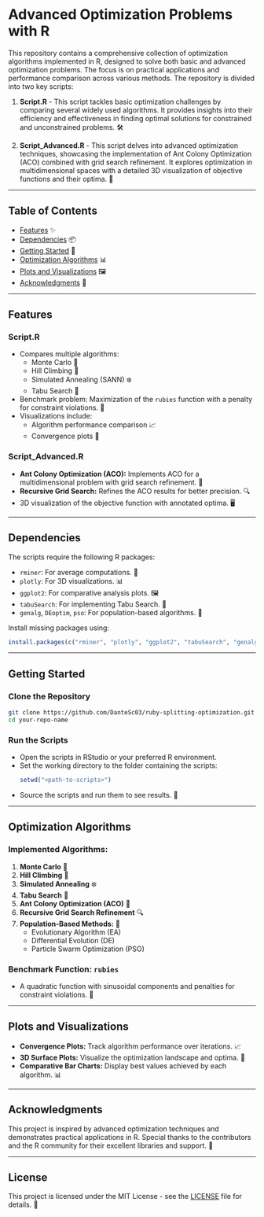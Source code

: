 # Advanced Optimization Problems with R

This repository contains a comprehensive collection of optimization algorithms implemented in R, designed to solve both basic and advanced optimization problems. The focus is on practical applications and performance comparison across various methods. The repository is divided into two key scripts:

1. **Script.R** - This script tackles basic optimization challenges by comparing several widely used algorithms. It provides insights into their efficiency and effectiveness in finding optimal solutions for constrained and unconstrained problems. 🛠️

2. **Script_Advanced.R** - This script delves into advanced optimization techniques, showcasing the implementation of Ant Colony Optimization (ACO) combined with grid search refinement. It explores optimization in multidimensional spaces with a detailed 3D visualization of objective functions and their optima. 🐜

---

## Table of Contents
- [Features](#features) ✨
- [Dependencies](#dependencies) 📦
- [Getting Started](#getting-started) 🚀
- [Optimization Algorithms](#optimization-algorithms) 📊
- [Plots and Visualizations](#plots-and-visualizations) 🖼️
- [Acknowledgments](#acknowledgments) 🙏

---

## Features

### **Script.R**
- Compares multiple algorithms:
  - Monte Carlo 🎲
  - Hill Climbing 🧗
  - Simulated Annealing (SANN) ❄️
  - Tabu Search 🚫
- Benchmark problem: Maximization of the `rubies` function with a penalty for constraint violations. 💎
- Visualizations include:
  - Algorithm performance comparison 📈
  - Convergence plots 🔄

### **Script_Advanced.R**
- **Ant Colony Optimization (ACO):** Implements ACO for a multidimensional problem with grid search refinement. 🐜
- **Recursive Grid Search:** Refines the ACO results for better precision. 🔍
- 3D visualization of the objective function with annotated optima. 🖥️

---

## Dependencies

The scripts require the following R packages:
- `rminer`: For average computations. 🧮
- `plotly`: For 3D visualizations. 📊
- `ggplot2`: For comparative analysis plots. 🖼️
- `tabuSearch`: For implementing Tabu Search. 🚫
- `genalg`, `DEoptim`, `pso`: For population-based algorithms. 🧬

Install missing packages using:
```R
install.packages(c("rminer", "plotly", "ggplot2", "tabuSearch", "genalg", "DEoptim", "pso"))
```

---

## Getting Started

### Clone the Repository
```bash
git clone https://github.com/DanteSc03/ruby-splitting-optimization.git
cd your-repo-name
```

### Run the Scripts
- Open the scripts in RStudio or your preferred R environment.
- Set the working directory to the folder containing the scripts:
  ```R
  setwd("<path-to-scripts>")
  ```
- Source the scripts and run them to see results. 🎉

---

## Optimization Algorithms

### Implemented Algorithms:
1. **Monte Carlo** 🎲
2. **Hill Climbing** 🧗
3. **Simulated Annealing** ❄️
4. **Tabu Search** 🚫
5. **Ant Colony Optimization (ACO)** 🐜
6. **Recursive Grid Search Refinement** 🔍
7. **Population-Based Methods:** 🧬
   - Evolutionary Algorithm (EA)
   - Differential Evolution (DE)
   - Particle Swarm Optimization (PSO)

### Benchmark Function: `rubies`
- A quadratic function with sinusoidal components and penalties for constraint violations. 💎

---

## Plots and Visualizations
- **Convergence Plots:** Track algorithm performance over iterations. 📈
- **3D Surface Plots:** Visualize the optimization landscape and optima. 🌄
- **Comparative Bar Charts:** Display best values achieved by each algorithm. 📊

---

## Acknowledgments

This project is inspired by advanced optimization techniques and demonstrates practical applications in R. Special thanks to the contributors and the R community for their excellent libraries and support. 🙏

---

## License

This project is licensed under the MIT License - see the [LICENSE](LICENSE) file for details. 📜

